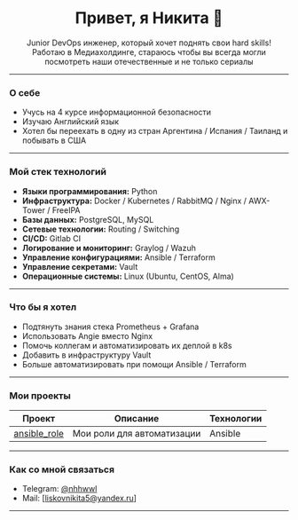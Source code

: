 <h1 align="center">Привет, я Никита 👋</h1>
<p align="center">
   Junior DevOps инженер, который хочет поднять свои hard skills!     
   Работаю в Медиахолдинге, стараюсь чтобы вы всегда могли посмотреть наши отечественные и не только сериалы
</p>

---

###  О себе
-  Учусь на 4 курсе информационной безопасности 
-  Изучаю Английский язык 
-  Хотел бы переехать в одну из стран Аргентина / Испания / Таиланд и побывать в США
  
---

###  Мой стек технологий
- **Языки программирования:** Python  
- **Инфраструктура:** Docker / Kubernetes / RabbitMQ / Nginx / AWX-Tower / FreeIPA
- **Базы данных:** PostgreSQL, MySQL 
- **Сетевые технологии:** Routing / Switching 
- **CI/CD:** Gitlab CI
- **Логирование и мониторинг:** Graylog / Wazuh
- **Управление конфигурациями:** Ansible / Terraform 
- **Управление секретами:** Vault
- **Операционные системы:** Linux (Ubuntu, CentOS, Alma)     

---

### Что бы я хотел 
- Подтянуть знания стека Prometheus + Grafana
- Использовать Angie вместо Nginx 
- Помочь коллегам и автоматизировать их деплой в k8s
- Добавить в инфраструктуру Vault
- Больше автоматизировать при помощи Ansible / Terraform
  
---

###  Мои проекты
| Проект | Описание | Технологии |
|--------|----------|------------|
| [ansible_role](https://github.com/AqV-rs/ansible_role) | Мои роли для автоматизации | Ansible |

---

###  Как со мной связаться  
- Telegram: [@nhhwwl](https://t.me/nhhwwl)  
- Mail: [liskovnikita5@yandex.ru]

---

